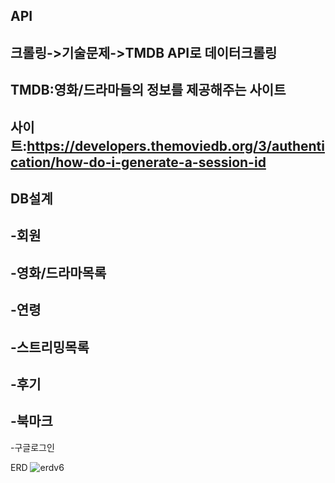 API
-
크롤링->기술문제->TMDB API로 데이터크롤링
-
TMDB:영화/드라마들의 정보를 제공해주는 사이트
-
사이트:https://developers.themoviedb.org/3/authentication/how-do-i-generate-a-session-id
-
DB설계
-
 -회원
-
 -영화/드라마목록
-
 -연령
-
 -스트리밍목록
-
  -후기
-
 -북마크
-
 -구글로그인

ERD
![erdv6](https://user-images.githubusercontent.com/118873482/204701646-95e23096-7597-40f9-a860-c8c733e295fe.PNG)


